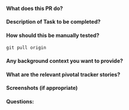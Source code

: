 #### What does this PR do?
#### Description of Task to be completed?
#### How should this be manually tested?
`
git pull origin  
`

#### Any background context you want to provide?
#### What are the relevant pivotal tracker stories?
#### Screenshots (if appropriate)
#### Questions:
